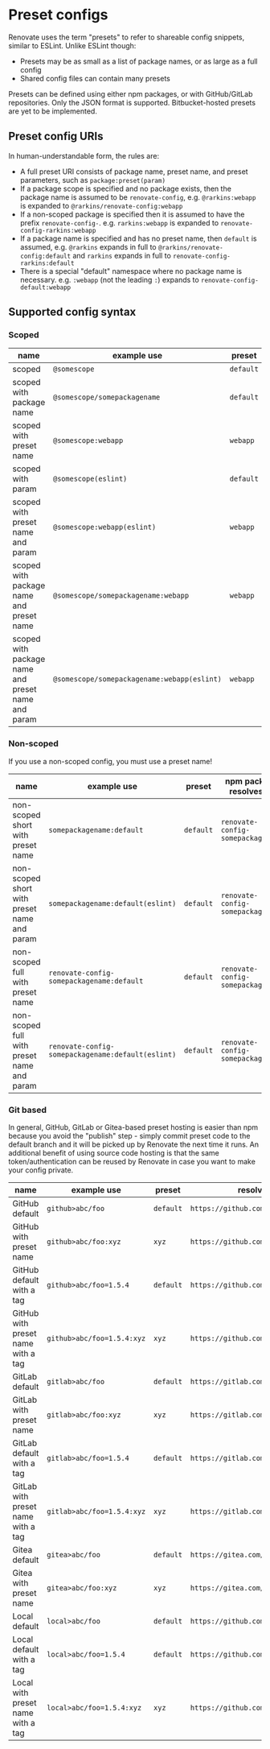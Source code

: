 # Preset configs

Renovate uses the term "presets" to refer to shareable config snippets, similar to ESLint.
Unlike ESLint though:

- Presets may be as small as a list of package names, or as large as a full config
- Shared config files can contain many presets

Presets can be defined using either npm packages, or with GitHub/GitLab repositories.
Only the JSON format is supported.
Bitbucket-hosted presets are yet to be implemented.

## Preset config URIs

In human-understandable form, the rules are:

- A full preset URI consists of package name, preset name, and preset parameters, such as `package:preset(param)`
- If a package scope is specified and no package exists, then the package name is assumed to be `renovate-config`, e.g. `@rarkins:webapp` is expanded to `@rarkins/renovate-config:webapp`
- If a non-scoped package is specified then it is assumed to have the prefix `renovate-config-`. e.g. `rarkins:webapp` is expanded to `renovate-config-rarkins:webapp`
- If a package name is specified and has no preset name, then `default` is assumed, e.g. `@rarkins` expands in full to `@rarkins/renovate-config:default` and `rarkins` expands in full to `renovate-config-rarkins:default`
- There is a special "default" namespace where no package name is necessary. e.g. `:webapp` (not the leading `:`) expands to `renovate-config-default:webapp`

## Supported config syntax

### Scoped

| name                                               | example use                                 | preset    | npm package resolves as      | parameters |
| -------------------------------------------------- | ------------------------------------------- | --------- | ---------------------------- | ---------- |
| scoped                                             | `@somescope`                                | `default` | `@somescope/renovate-config` |            |
| scoped with package name                           | `@somescope/somepackagename`                | `default` | `@somescope/somepackagename` |            |
| scoped with preset name                            | `@somescope:webapp`                         | `webapp`  | `@somescope/renovate-config` |            |
| scoped with param                                  | `@somescope(eslint)`                        | `default` | `@somescope/renovate-config` | `eslint`   |
| scoped with preset name and param                  | `@somescope:webapp(eslint)`                 | `webapp`  | `@somescope/renovate-config` | `eslint`   |
| scoped with package name and preset name           | `@somescope/somepackagename:webapp`         | `webapp`  | `@somescope/somepackagename` |            |
| scoped with package name and preset name and param | `@somescope/somepackagename:webapp(eslint)` | `webapp`  | `@somescope/somepackagename` | `eslint`   |

### Non-scoped

If you use a non-scoped config, you must use a preset name!

| name                                        | example use                                       | preset    | npm package resolves as           | parameters |
| ------------------------------------------- | ------------------------------------------------- | --------- | --------------------------------- | ---------- |
| non-scoped short with preset name           | `somepackagename:default`                         | `default` | `renovate-config-somepackagename` |            |
| non-scoped short with preset name and param | `somepackagename:default(eslint)`                 | `default` | `renovate-config-somepackagename` | `eslint`   |
| non-scoped full with preset name            | `renovate-config-somepackagename:default`         | `default` | `renovate-config-somepackagename` |            |
| non-scoped full with preset name and param  | `renovate-config-somepackagename:default(eslint)` | `default` | `renovate-config-somepackagename` | `eslint`   |

### Git based

In general, GitHub, GitLab or Gitea-based preset hosting is easier than npm because you avoid the "publish" step - simply commit preset code to the default branch and it will be picked up by Renovate the next time it runs.
An additional benefit of using source code hosting is that the same token/authentication can be reused by Renovate in case you want to make your config private.

| name                               | example use                | preset    | resolves as                          | filename       | tag            |
| ---------------------------------- | -------------------------- | --------- | ------------------------------------ | -------------- | -------------- |
| GitHub default                     | `github>abc/foo`           | `default` | `https://github.com/abc/foo`         | `default.json` | Default branch |
| GitHub with preset name            | `github>abc/foo:xyz`       | `xyz`     | `https://github.com/abc/foo`         | `xyz.json`     | Default branch |
| GitHub default with a tag          | `github>abc/foo=1.5.4`     | `default` | `https://github.com/abc/foo`         | `default.json` | `1.5.4`        |
| GitHub with preset name with a tag | `github>abc/foo=1.5.4:xyz` | `xyz`     | `https://github.com/abc/foo`         | `xyz.json`     | `1.5.4`        |
| GitLab default                     | `gitlab>abc/foo`           | `default` | `https://gitlab.com/abc/foo`         | `default.json` | Default branch |
| GitLab with preset name            | `gitlab>abc/foo:xyz`       | `xyz`     | `https://gitlab.com/abc/foo`         | `xyz.json`     | Default branch |
| GitLab default with a tag          | `gitlab>abc/foo=1.5.4`     | `default` | `https://gitlab.com/abc/foo`         | `default.json` | `1.5.4`        |
| GitLab with preset name with a tag | `gitlab>abc/foo=1.5.4:xyz` | `xyz`     | `https://gitlab.com/abc/foo`         | `xyz.json`     | `1.5.4`        |
| Gitea default                      | `gitea>abc/foo`            | `default` | `https://gitea.com/abc/foo`          | `default.json` | Default branch |
| Gitea with preset name             | `gitea>abc/foo:xyz`        | `xyz`     | `https://gitea.com/abc/foo`          | `xyz.json`     | Default branch |
| Local default                      | `local>abc/foo`            | `default` | `https://github.company.com/abc/foo` | `default.json` | Default branch |
| Local default with a tag           | `local>abc/foo=1.5.4`      | `default` | `https://github.company.com/abc/foo` | `default.json` | `1.5.4`        |
| Local with preset name with a tag  | `local>abc/foo=1.5.4:xyz`  | `xyz`     | `https://github.company.com/abc/foo` | `xyz.json`     | `1.5.4`        |
